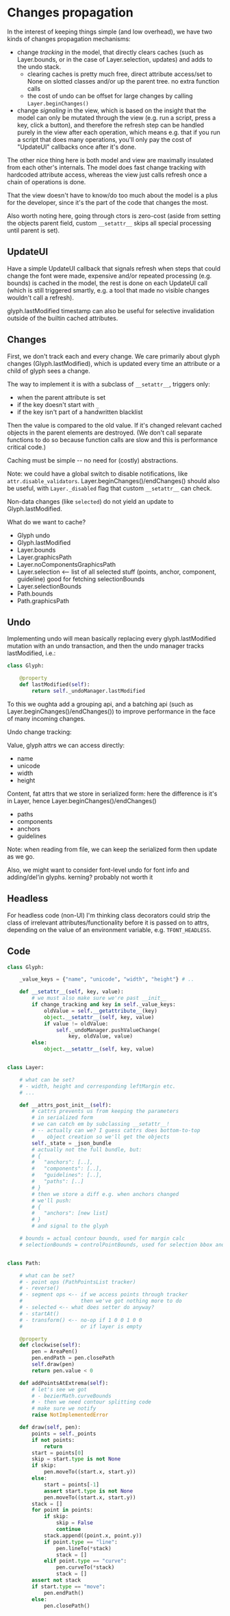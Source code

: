 Changes propagation
===================

In the interest of keeping things simple (and low overhead), we have
two kinds of changes propagation mechanisms:

- change *tracking* in the model, that directly clears caches (such
  as Layer.bounds, or in the case of Layer.selection, updates) and
  adds to the undo stack.
  * clearing caches is pretty much free, direct attribute access/set
    to None on slotted classes and/or up the parent tree. no extra
    function calls
  * the cost of undo can be offset for large changes by calling
    `Layer.beginChanges()`
- change *signaling* in the view, which is based on the insight that
  the model can only be mutated through the view (e.g. run a script,
  press a key, click a button), and therefore the refresh step can be
  handled purely in the view after each operation, which means e.g.
  that if you run a script that does many operations, you'll only pay
  the cost of "UpdateUI" callbacks once after it's done.

The other nice thing here is both model and view are maximally
insulated from each other's internals. The model does fast change
tracking with hardcoded attribute access, whereas the view just calls
refresh once a chain of operations is done.

That the view doesn't have to know/do too much about the model is a
plus for the developer, since it's the part of the code that changes
the most.

Also worth noting here, going through ctors is zero-cost (aside from
setting the objects parent field, custom `__setattr__` skips all
special processing until parent is set).

UpdateUI
--------

Have a simple UpdateUI callback that signals refresh when steps that
could change the font were made, expensive and/or repeated processing
(e.g. bounds) is cached in the model, the rest is done on each
UpdateUI call (which is still triggered smartly, e.g. a tool that
made no visible changes wouldn't call a refresh).

glyph.lastModified timestamp can also be useful for selective
invalidation outside of the builtin cached attributes.

Changes
-------

First, we don't track each and every change. We care primarily
about glyph changes (Glyph.lastModified), which is updated every
time an attribute or a child of glyph sees a change.

The way to implement it is with a subclass of `__setattr__`,
triggers only:

- when the parent attribute is set
- if the key doesn't start with `_`
- if the key isn't part of a handwritten blacklist

Then the value is compared to the old value. If it's changed
relevant cached objects in the parent elements are destroyed.
(We don't call separate functions to do so because function
calls are slow and this is performance critical code.)

Caching must be simple -- no need for (costly) abstractions.

Note: we could have a global switch to disable notifications,
like `attr.disable_validators`. Layer.beginChanges()/endChanges()
should also be useful, with `Layer._disabled` flag that custom
`__setattr__` can check.

Non-data changes (like `selected`) do not yield an update to
Glyph.lastModified.

What do we want to cache?

- Glyph undo
- Glyph.lastModified
- Layer.bounds
- Layer.graphicsPath
- Layer.noComponentsGraphicsPath
- Layer.selection <-- list of all selected stuff
                      (points, anchor, component, guideline)
                      good for fetching selectionBounds
- Layer.selectionBounds
- Path.bounds
- Path.graphicsPath

Undo
----

Implementing undo will mean basically replacing every glyph.lastModified
mutation with an undo transaction, and then the undo manager tracks
lastModified, i.e.:

~~~py
class Glyph:

    @property
    def lastModified(self):
        return self._undoManager.lastModified
~~~

To this we oughta add a grouping api, and a batching api (such as
Layer.beginChanges()/endChanges()) to improve performance in the face of many
incoming changes.

Undo change tracking:

Value, glyph attrs we can access directly:

- name
- unicode
- width
- height

Content, fat attrs that we store in serialized form:
here the difference is it's in Layer, hence Layer.beginChanges()/endChanges()

- paths
- components
- anchors
- guidelines

Note: when reading from file, we can keep the serialized form
then update as we go.

Also, we might want to consider font-level undo for font info and adding/del'in
glyphs. kerning? probably not worth it

Headless
--------

For headless code (non-UI) I'm thinking class decorators could strip the class
of irrelevant attributes/functionality before it is passed on to attrs,
depending on the value of an environment variable, e.g. `TFONT_HEADLESS`.

Code
----

~~~py
class Glyph:

    _value_keys = {"name", "unicode", "width", "height"} # ..

    def __setattr__(self, key, value):
        # we must also make sure we're past __init__
        if change_tracking and key in self._value_keys:
            oldValue = self.__getattribute__(key)
            object.__setattr__(self, key, value)
            if value != oldValue:
                self._undoManager.pushValueChange(
                    key, oldValue, value)
        else:
            object.__setattr__(self, key, value)


class Layer:

    # what can be set?
    # - width, height and corresponding leftMargin etc.
    # ...

    def __attrs_post_init__(self):
        # cattrs prevents us from keeping the parameters
        # in serialized form
        # we can catch em by subclassing __setattr__!
        # -- actually can we? I guess cattrs does bottom-to-top
        #    object creation so we'll get the objects
        self._state = _json_bundle
        # actually not the full bundle, but:
        # {
        #   "anchors": [..],
        #   "components": [..],
        #   "guidelines": [..],
        #   "paths": [..]
        # }
        # then we store a diff e.g. when anchors changed
        # we'll push:
        # {
        #   "anchors": [new list]
        # }
        # and signal to the glyph

    # bounds = actual contour bounds, used for margin calc
    # selectionBounds = controlPointBounds, used for selection bbox and alignment


class Path:

    # what can be set?
    # - point ops (PathPointsList tracker)
    # - reverse()
    # - segment ops <-- if we access points through tracker
    #                   then we've got nothing more to do
    # - selected <-- what does setter do anyway?
    # - startAt()
    # - transform() <-- no-op if 1 0 0 1 0 0
    #                   or if layer is empty

    @property
    def clockwise(self):
        pen = AreaPen()
        pen.endPath = pen.closePath
        self.draw(pen)
        return pen.value < 0

    def addPointsAtExtrema(self):
        # let's see we got
        # - bezierMath.curveBounds
        # - then we need contour splitting code
        # make sure we notify
        raise NotImplementedError

    def draw(self, pen):
        points = self._points
        if not points:
            return
        start = points[0]
        skip = start.type is not None
        if skip:
            pen.moveTo((start.x, start.y))
        else:
            start = points[-1]
            assert start.type is not None
            pen.moveTo((start.x, start.y))
        stack = []
        for point in points:
            if skip:
                skip = False
                continue
            stack.append((point.x, point.y))
            if point.type == "line":
                pen.lineTo(*stack)
                stack = []
            elif point.type == "curve":
                pen.curveTo(*stack)
                stack = []
        assert not stack
        if start.type == "move":
            pen.endPath()
        else:
            pen.closePath()

~~~
